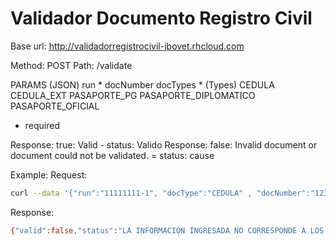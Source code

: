 # Validador Documento Registro Civil
Base url: http://validadorregistrocivil-jbovet.rhcloud.com

Method: POST 
Path: /validate

PARAMS (JSON)
  run * 
  docNumber
  docTypes * 
    (Types)
    CEDULA
    CEDULA_EXT
    PASAPORTE_PG
    PASAPORTE_DIPLOMATICO
    PASAPORTE_OFICIAL

* required

 
Response:                       true:  Valid - status: Valido
Response:                       false: Invalid document or document could not be validated. = status: cause


Example:
Request:
```sh
curl --data '{"run":"11111111-1", "docType":"CEDULA" , "docNumber":"123"}' -v -X POST -H 'Content-Type:application/json' http://validadorregistrocivil-jbovet.rhcloud.com/validate
```
Response:
```sh
{"valid":false,"status":"LA INFORMACIÓN INGRESADA NO CORRESPONDE A LOS REGISTROS, DOCUMENTO INVALIDO."}%
```
